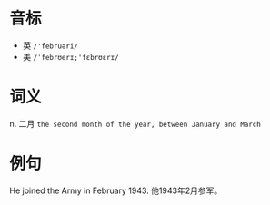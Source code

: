 # 音标

- 英 `/'februəri/`
- 美 `/ˈfebrʊerɪ;'fɛbrʊɛrɪ/`

# 词义

n. 二月
`the second month of the year, between January and March`

# 例句

He joined the Army in February 1943.
他1943年2月参军。


